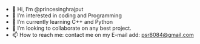 - 👋 Hi, I’m @princesinghrajput
- 👀 I’m interested in coding and Programming
- 🌱 I’m currently learning C++ and  Python
- 💞️ I’m looking to collaborate on any best project.
- 📫 How to reach me: contact me on my E-mail add: psr8084@gmail.com

<!---
princesinghrajput/princesinghrajput is a ✨ special ✨ repository because its `README.md` (this file) appears on your GitHub profile.
You can click the Preview link to take a look at your changes.
--->
